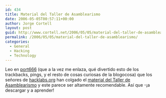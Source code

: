 ```yaml
---
id: 434
title: Material del Taller de Asamblearismo
date: 2006-05-05T00:57:11+00:00
author: Jorge Cortell
layout: post
guid: http://www.cortell.net/2006/05/05/material-del-taller-de-asamblearismo/
permalink: /2006/05/05/material-del-taller-de-asamblearismo/
categories:
  - General
  - Hacking
  - Technology
---
```

Leo en [port666](http://www.filmica.com/port666/archivos/003667.html) (que a la vez me enlaza, qué divertido esto de los trackbacks, pings, y el resto de cosas curiosas de la blogocosa) que los señores de [hacklabs.org](http://hacklabs.org) han colgado el [material del Taller de Asamblearismo](http://hacklabs.org/material/taller_asamblearismo/) y este parece ser altamente recomendable. Así­ que -¡a descargar y a aprender!